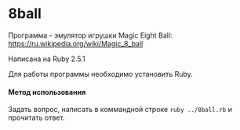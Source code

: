 # 8ball

Программа - эмулятор игрушки Magic Eight Ball:
https://ru.wikipedia.org/wiki/Magic_8_ball

Написана на Ruby 2.5.1

Для работы программы необходимо установить Ruby.

#### Метод использования

Задать вопрос, написать в коммандной строке `ruby ../8ball.rb` и прочитать ответ.
